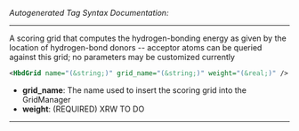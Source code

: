 <!-- THIS IS AN AUTOGENERATED FILE: Don't edit it directly, instead change the schema definition in the code itself. -->

_Autogenerated Tag Syntax Documentation:_

---
A scoring grid that computes the hydrogen-bonding energy as given by the location of hydrogen-bond donors -- acceptor atoms can be queried against this grid; no parameters may be customized currently

```xml
<HbdGrid name="(&string;)" grid_name="(&string;)" weight="(&real;)" />
```

-   **grid_name**: The name used to insert the scoring grid into the GridManager
-   **weight**: (REQUIRED) XRW TO DO

---
